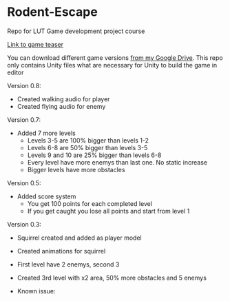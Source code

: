 # Rodent-Escape
 Repo for LUT Game development project course

 [Link to game teaser](https://youtu.be/bky8jzLkAho)

 You can download different game versions [from my Google Drive](https://drive.google.com/drive/folders/1azWPH_pIacfNtv4SfGLxpjTJ7MHYz9L2?usp=sharing). This repo only contains Unity files what are necessary for Unity to build the game in editor

Version 0.8:
 - Created walking audio for player
 - Created flying audio for enemy

Version 0.7:
 - Added 7 more levels
   - Levels 3-5 are 100% bigger than levels 1-2
   - Levels 6-8 are 50% bigger than levels 3-5
   - Levels 9 and 10 are 25% bigger than levels 6-8
   - Every level have more enemys than last one. No static increase
   - Bigger levels have more obstacles

Version 0.5:
 - Added score system
   - You get 100 points for each completed level
   - If you get caught you lose all points and start from level 1

 Version 0.3:
 - Squirrel created and added as player model
 - Created animations for squirrel
 - First level have 2 enemys, second 3
 - Created 3rd level with x2 area, 50% more obstacles and 5 enemys

 - Known issue:
   - Goal might spawn under obstacle tested new fix not 100% sure does it work
   - Lights might bug after completing level

 Version 0.21:
 - Fixed enemy spawn location in level 2. Now enemy spawns correctly in the air.

 Version 0.2:
 - Uploaded 2 new version on Google Drive one without lights as game is intended to play other have lights on so you can see modifications.
 - New enemy model hawk with animated flying.
